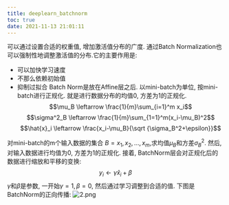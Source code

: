 ```yaml
---
title: deeplearn_batchnorm
toc: true
date: 2021-11-13 21:01:11
---
```




可以通过设置合适的权重值, 增加激活值分布的广度. 通过Batch Normalization也可以强制性地调整激活值的分布.它的主要作用是:
- 可以加快学习速度
- 不那么依赖初始值
- 抑制过拟合
Batch Norm是放在Affine层之后. 以mini-batch为单位, 按mini-batch进行正规化. 就是进行数据分布的均值0, 方差为1的正规化.
$$\mu_B \leftarrow \frac{1}{m}\sum_{i=1}^m x_i$$
$$\sigma^2_B \leftarrow \frac{1}{m}\sum_{1=1}^m(x_i-\mu_B)^2$$
$$\hat{x}_i \leftarrow \frac{x_i-\mu_B}{\sqrt {\sigma_B^2+\epsilon}}$$

对mini-batch的m个输入数据的集合 $B={x_1,x_2,...,x_m}$,求均值$\mu_B$和方差$\sigma_B^2$. 然后, 对输入数据进行均值为0, 方差为1的正规化.
接着, BatchNorm层会对正规化后的数据进行缩放和平移的变换:
$$y_i \leftarrow \gamma\hat{x}_i+\beta$$
$\gamma$和$\beta$是参数, 一开始$\gamma=1,\beta=0$, 然后通过学习调整到合适的值.
下图是BatchNorm的正向传播:
![2.png](2.png)